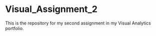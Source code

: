 # Visual_Assignment_2
This is the repository for my second assignment in my Visual Analytics portfolio. 
